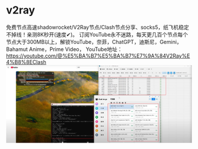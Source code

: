 # v2ray
免费节点高速shadowrocket/V2Ray节点/Clash节点分享、socks5，纸飞机稳定不掉线！亲测8K秒开(速度✔)。
订阅YouTube永不迷路，每天更几百个节点每个节点大于300MB以上，解锁YouTube，奈菲，ChatGPT，迪斯尼，Gemini，Bahamut Anime，Prime Video，
YouTube地址：https://youtube.com/@%E5%BA%B7%E5%BA%B7%E7%9A%84V2Ray%E4%B8%8EClash
![image](https://github.com/zhumengkang/v2ray/blob/main/%E6%95%88%E6%9E%9C%E5%9B%BE.jpg)
